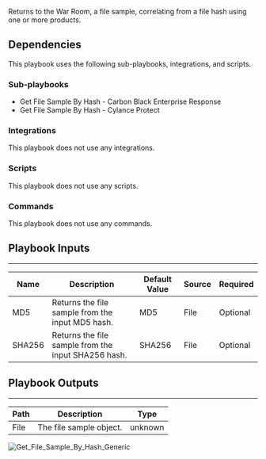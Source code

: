 Returns to the War Room, a file sample, correlating from a file hash using one or more products.

## Dependencies
This playbook uses the following sub-playbooks, integrations, and scripts.

### Sub-playbooks
* Get File Sample By Hash - Carbon Black Enterprise Response
* Get File Sample By Hash - Cylance Protect

### Integrations
This playbook does not use any integrations.

### Scripts
This playbook does not use any scripts.

### Commands
This playbook does not use any commands.

## Playbook Inputs
---

| **Name** | **Description** | **Default Value** | **Source** | **Required** |
| --- | --- | --- | --- | --- |
| MD5 | Returns the file sample from the input MD5 hash. | MD5 | File | Optional |
| SHA256 | Returns the file sample from the input SHA256 hash. | SHA256 | File | Optional |

## Playbook Outputs
---

| **Path** | **Description** | **Type** |
| --- | --- | --- |
| File | The file sample object. | unknown |

![Get_File_Sample_By_Hash_Generic](https://github.com/demisto/content/blob/77dfca704d8ac34940713c1737f89b07a5fc2b9d/images/playbooks/Get_File_Sample_By_Hash_Generic.png) 
